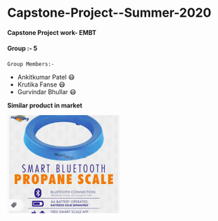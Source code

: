 # Capstone-Project--Summer-2020
#### Capstone Project work- EMBT
#### Group :- 5
    Group Members:- 
   - Ankitkumar Patel :mask:
   - Krutika Fanse    :mask:
   - Gurvindar Bhullar :mask:

**Similar product in market**


[![image](https://github.com/ankitpatel9300/Capstone-Project--Summer-2020/blob/master/Screenshot%20from%202020-06-28%2017-10-08.png)](https://www.amazon.ca/Flame-King-Smart-Propane-Scale/dp/B07NRC2W4C)


